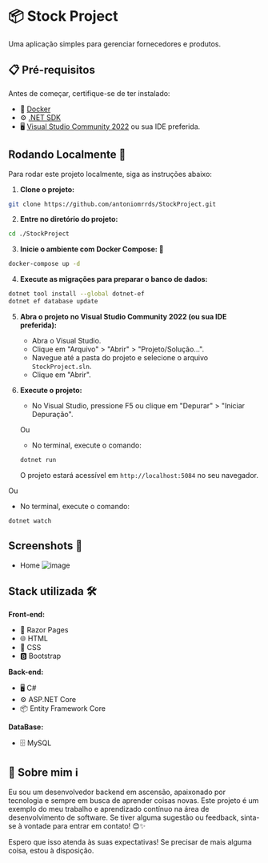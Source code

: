 # 📦 Stock Project 

Uma aplicação simples para gerenciar fornecedores e produtos.

## 📋 Pré-requisitos
Antes de começar, certifique-se de ter instalado:

- 🐳 [Docker](https://www.docker.com/get-started)
- ⚙️ [.NET SDK](https://dotnet.microsoft.com/download)
- 🖥️ [Visual Studio Community 2022](https://visualstudio.microsoft.com/vs/community/) ou sua IDE preferida.

## Rodando Localmente 🚀

Para rodar este projeto localmente, siga as instruções abaixo:

1. **Clone o projeto:**

```bash
git clone https://github.com/antoniomrrds/StockProject.git
```

2. **Entre no diretório do projeto:**

```bash
cd ./StockProject
```

3. **Inicie o ambiente com Docker Compose: 🐳**

```bash
docker-compose up -d 
```

4. **Execute as migrações para preparar o banco de dados:**

```bash
dotnet tool install --global dotnet-ef
dotnet ef database update
```

5. **Abra o projeto no Visual Studio Community 2022 (ou sua IDE preferida):**

   - Abra o Visual Studio.
   - Clique em "Arquivo" > "Abrir" > "Projeto/Solução...".
   - Navegue até a pasta do projeto e selecione o arquivo `StockProject.sln`.
   - Clique em "Abrir".

6. **Execute o projeto:**

   - No Visual Studio, pressione F5 ou clique em "Depurar" > "Iniciar Depuração".

   Ou

   - No terminal, execute o comando:

   ```bash
   dotnet run
   ```
     O projeto estará acessível em `http://localhost:5084` no seu navegador.

 Ou

   - No terminal, execute o comando:

   ```bash
   dotnet watch
   ```
 
## Screenshots 📸
- Home
  ![image](https://github.com/antoniomrrds/StockProject/assets/62305370/ea0c1d62-18ab-4bac-9b2a-c83b61e2cc32)

## Stack utilizada 🛠️
**Front-end:**  
- 🧶 Razor Pages
- 🌐 HTML
- 🎨 CSS
- 🅱️ Bootstrap

**Back-end:** 
- 🖥️ C#
- ⚙️ ASP.NET Core
- 📦 Entity Framework Core

**DataBase:** 
- 🗄️ MySQL


## 🚀 Sobre mim ℹ️
Eu sou um desenvolvedor backend em ascensão, apaixonado por tecnologia e sempre em busca de aprender coisas novas. Este projeto é um exemplo do meu trabalho e aprendizado contínuo na área de desenvolvimento de software. Se tiver alguma sugestão ou feedback, sinta-se à vontade para entrar em contato! 😊✨

Espero que isso atenda às suas expectativas! Se precisar de mais alguma coisa, estou à disposição.
